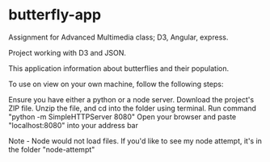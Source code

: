 # butterfly-app
Assignment for Advanced Multimedia class; D3, Angular, express.

Project working with D3 and JSON.

This application information about butterflies and their population.

To use on view on your own machine, follow the following steps:

Ensure you have either a python or a node server.
Download the project's ZIP file.
Unzip the file, and cd into the folder using terminal.
Run command "python -m SimpleHTTPServer 8080"
Open your browser and paste "localhost:8080" into your address bar

Note - Node would not load files. If you'd like to see my node attempt, it's in the folder "node-attempt"
